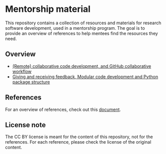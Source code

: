 # Mentorship material

This repository contains a collection of resources and materials for research
software development, used in a mentorship program. The goal is to provide an
overview of references to help mentees find the resources they need.

## Overview

- [(Remote) collaborative code development, and GitHub collaborative workflow](./slides/Remote_collaboration_github_workflow_21052025.pdf)
- [Giving and receiving feedback,​ Modular code development and Python package structure​](./slides/Feedback_tips_python_module_25062025.pdf)

## References

For an overview of references, check out this [document](https://github.com/SarahAlidoost/mentorship-material/blob/main/References.md).

## License note

The CC BY license is meant for the content of this repository, not for the
references. For each reference, please check the license of the original
content.

